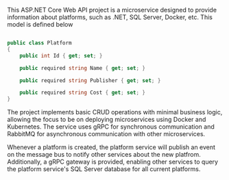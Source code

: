 This ASP.NET Core Web API project is a microservice designed to provide information about platforms, such as .NET, SQL Server, Docker, etc. This model is defined below
```csharp

public class Platform
{
    public int Id { get; set; }

    public required string Name { get; set; }

    public required string Publisher { get; set; }

    public required string Cost { get; set; }
}

```
The project implements basic CRUD operations with minimal business logic, allowing the focus to be on deploying microservices using Docker and Kubernetes. The service uses gRPC for synchronous communication and RabbitMQ for 
asynchronous communication with other microservices.

Whenever a platform is created, the platform service will publish an event on the message bus to notify other services about the new platfrom. Additionally, a gRPC gateway is provided, enabling other services to query
the platform service's SQL Server database for all current platforms.
